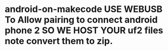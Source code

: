 # android-on-makecode                                                                                                                                                                                                   USE WEBUSB To Allow pairing to connect android phone                                                                                                                                                                                                                                                                                                                                                                                            2 SO WE HOST YOUR uf2 files note convert them to zip.
